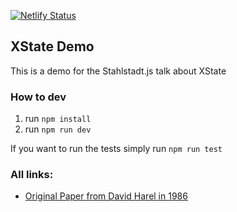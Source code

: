 [![Netlify Status](https://api.netlify.com/api/v1/badges/698f5249-2a6e-45cc-b860-f2f55ed82356/deploy-status)](https://app.netlify.com/sites/stahlstadtjs-xstate/deploys)

## XState Demo

This is a demo for the Stahlstadt.js talk about XState

### How to dev

1. run `npm install`
2. run `npm run dev`

If you want to run the tests simply run `npm run test`

### All links:

- [Original Paper from David Harel in 1986](https://www.inf.ed.ac.uk/teaching/courses/seoc/2005_2006/resources/statecharts.pdf)
